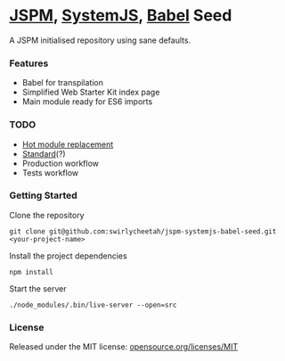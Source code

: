 # [JSPM](http://jspm.io/), [SystemJS](https://github.com/systemjs/systemjs), [Babel](http://babeljs.io/) Seed

A JSPM initialised repository using sane defaults.

### Features

* Babel for transpilation
* Simplified Web Starter Kit index page
* Main module ready for ES6 imports

### TODO

* [Hot module replacement](https://github.com/geelen/jspm-server)
* [Standard](https://github.com/feross/standard)(?)
* Production workflow
* Tests workflow

### Getting Started

Clone the repository

`git clone git@github.com:swirlycheetah/jspm-systemjs-babel-seed.git <your-project-name>`

Install the project dependencies

`npm install`

Start the server

`./node_modules/.bin/live-server --open=src`

### License

Released under the MIT license: [opensource.org/licenses/MIT](http://opensource.org/licenses/MIT)
